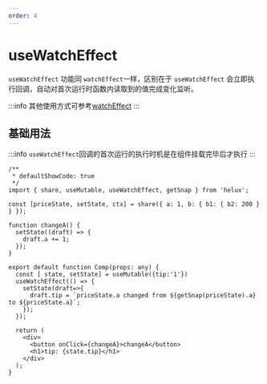 ```yaml
---
order: 4
---
```


# useWatchEffect

`useWatchEffect` 功能同 `watchEffect`一样，区别在于 `useWatchEffect` 会立即执行回调，自动对首次运行时函数内读取到的值完成变化监听。

:::info
其他使用方式可参考[watchEffect](/api/hooks/use-effect)
:::


## 基础用法

:::info
`useWatchEffect`回调的首次运行的执行时机是在组件挂载完毕后才执行
:::

```tsx
/**
 * defaultShowCode: true
 */
import { share, useMutable, useWatchEffect, getSnap } from 'helux';

const [priceState, setState, ctx] = share({ a: 1, b: { b1: { b2: 200 } } });

function changeA() {
  setState((draft) => {
    draft.a += 1;
  });
}

export default function Comp(props: any) {
  const [ state, setState] = useMutable({tip:'1'})
  useWatchEffect(() => {
    setState(draft=>{
      draft.tip = `priceState.a changed from ${getSnap(priceState).a} to ${priceState.a}`;
    });
  });

  return (
    <div>
      <button onClick={changeA}>changeA</button>
      <h1>tip: {state.tip}</h1>
    </div>
  );
}
```
